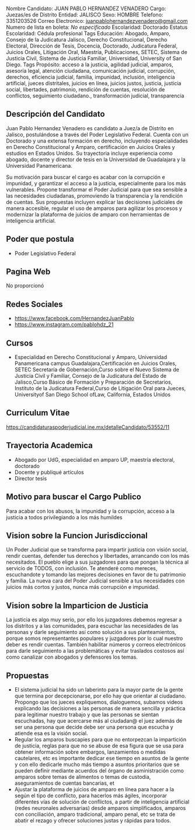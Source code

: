Nombre Candidato: JUAN PABLO HERNANDEZ VENADERO
Cargo: Juezas/es de Distrito
Entidad: JALISCO
Sexo: HOMBRE
Telefono: 3351203526
Correo Electronico: juanpablohernandezvenadero@gmail.com
Numero de lista en boleta: *No especificado*
Escolaridad: Doctorado
Estatus Escolaridad: Cédula profesional
Tags Educación: Abogado, Amparo, Consejo de la Judicatura Jalisco, Derecho Constitucional, Derecho Electoral, Dirección de Tesis, Docencia, Doctorado, Judicatura Federal, Juicios Orales, Litigación Oral, Maestría, Publicaciones, SETEC, Sistema de Justicia Civil, Sistema de Justicia Familiar, Universidad, University of San Diego.
Tags Propósito: acceso a la justicia, agilidad judicial, amparos, asesoría legal, atención ciudadana, comunicación judicial, corrupción, derechos, eficiencia judicial, familia, impunidad, inclusión, inteligencia artificial, jueces distritales, juicios en línea, juicios justos, justicia, justicia social, libertades, patrimonio, rendición de cuentas, resolución de conflictos, seguimiento ciudadano., transformación judicial, transparencia


## Descripción del Candidato 

Juan Pablo Hernandez Venadero es candidato a Juez/a de Distrito en Jalisco, postulándose a través del Poder Legislativo Federal. Cuenta con un Doctorado y una extensa formación en derecho, incluyendo especialidades en Derecho Constitucional y Amparo, certificación en Juicios Orales y estudios en Estados Unidos. Su trayectoria incluye experiencia como abogado, docente y director de tesis en la Universidad de Guadalajara y la Universidad Panamericana.

Su motivación para buscar el cargo es acabar con la corrupción e impunidad, y garantizar el acceso a la justicia, especialmente para los más vulnerables. Propone transformar el Poder Judicial para que sea sensible a las necesidades ciudadanas, promoviendo la transparencia y la rendición de cuentas. Sus propuestas incluyen explicar las decisiones judiciales de manera accesible, regular el uso de amparos para agilizar los procesos y modernizar la plataforma de juicios de amparo con herramientas de inteligencia artificial.


## Poder que postula

- Poder Legislativo Federal


## Pagina Web

No proporcionó


## Redes Sociales

- https://www.facebook.com/HernandezJuanPablo
- https://www.instagram.com/pablohdz_21


## Cursos

- Especialidad en Derecho Constitucional y Amparo, Universidad Panamericana campus Guadalajara,Certificación en Juicios Orales, SETEC Secretaría de Gobernación,Curso sobre el Nuevo Sistema de Justicia Civil y Familiar, Consejo de la Judicatura del Estado de Jalisco,Curso Básico de Formación y Preparación de Secretarios, Instituto de la Judicatura Federal,Curso de Litigación Oral para Jueces, Universityof San Diego School ofLaw, California, Estados Unidos


## Curriculum Vitae

https://candidaturaspoderjudicial.ine.mx/detalleCandidato/53552/11


## Trayectoria Academica

- Abogado por UdG, especialidad en amparo UP, maestría electoral, doctorado
- Docente y publiqué artículos
- Director tesis


## Motivo para buscar el Cargo Publico

Para acabar con los abusos, la impunidad y la corrupción, acceso a la justicia a todos privilegiando a los más humildes


## Vision sobre la Funcion Jurisdiccional

Un Poder Judicial que se transforma para impartir justicia con visión social, rendir cuentas, defender tus derechos y libertades, arrancando con los más necesitados. El pueblo elige a sus juzgadores para que pongan la técnica al servicio de TODOS, con inclusión. Te atenderé como mereces, escuchandote y tomando las mejores decisiones en favor de tu patrimonio y familia. La nueva cara del Poder Judicial sensible a tus necesidades con juicios más cortos y justos, nunca más corrupción e impunidad.


## Vision sobre la Imparticion de Justicia

La justicia es algo muy serio, por ello los juzgadores debemos regresar a los distritos y a las comunidades, para escuchar las necesidades de las personas y darle seguimiento así como solución a sus planteamientos, porque somos representantes populares y juzgadores por lo cual nuestro deber es rendir cuentas. También habilitar números y correos electrónicos para darle seguimiento a las problemáticas y evitar traslados costosos así como canalizar con abogados y defensores los temas.


## Propuestas

- El sistema judicial ha sido un laberinto para la mayor parte de la gente que termina por decepcionarse, por ello hay que orientar al ciudadano. Propongo que los jueces expliquemos, dialoguemos, subamos videos explicando las decisiones a las personas de manera sencilla y práctica para legitimar nuestro trabajo y que las personas se sientan escuchadas, hay que acercarse más al ciudadan@ el juez además de ser una persona que decide debe ser una persona que escucha y atiende esa es la visión social.
- Regular los amparos buscapies para que no entorpezcan la impartición de justicia, reglas para que no se abuse de esa figura que se usa para obtener información sobre embargos, lanzamientos o medidas cautelares, etc es importante dedicar ese tiempo en asuntos de la gente y con ello dedicarle mucho más tiempo a asuntos prioritarios que se pueden definir mediante acuerdos del órgano de asministración como amparos sobre temas de alimentos o temas de custodia, aseguramientos de cuentas bancarias, et
- Ajustar la plataforma de juicios de amparo en línea para hacer a la según el tipo de conflicto, para hacerlos más ágiles, incorporar diferentes vías de solución de conflictos, a partir de inteligencia artificial (redes neuronales adversarias) desde amparos simplificados, amparos con conciliación, amparo tradicional, amparo penal, etc se trata de abatir el rezago y ofrecer soluciones justas y rápidas para todos.

